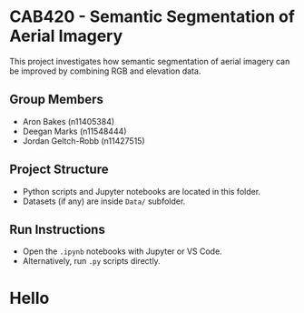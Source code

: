 # CAB420 - Semantic Segmentation of Aerial Imagery

This project investigates how semantic segmentation of aerial imagery can be improved by combining RGB and elevation data.

## Group Members
- Aron Bakes (n11405384)
- Deegan Marks (n11548444)
- Jordan Geltch-Robb (n11427515)

## Project Structure
- Python scripts and Jupyter notebooks are located in this folder.
- Datasets (if any) are inside `Data/` subfolder.

## Run Instructions
- Open the `.ipynb` notebooks with Jupyter or VS Code.
- Alternatively, run `.py` scripts directly.

# Hello
